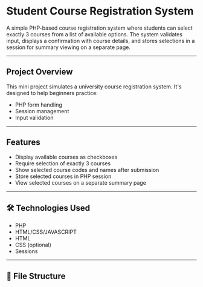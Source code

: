 # Student Course Registration System

A simple PHP-based course registration system where students can select exactly 3 courses from a list of available options. The system validates input, displays a confirmation with course details, and stores selections in a session for summary viewing on a separate page.

---

## Project Overview

This mini project simulates a university course registration system. It's designed to help beginners practice:

- PHP form handling
- Session management
- Input validation

---

## Features

- Display available courses as checkboxes
- Require selection of exactly 3 courses
- Show selected course codes and names after submission
- Store selected courses in PHP session
- View selected courses on a separate summary page

---

## 🛠 Technologies Used

- PHP
- HTML/CSS/JAVASCRIPT
- HTML
- CSS (optional)
- Sessions

---

## 📂 File Structure
